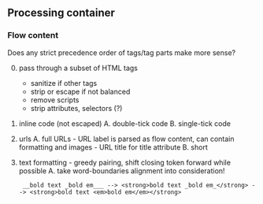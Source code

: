 ## Processing container

### Flow content

Does any strict precedence order of tags/tag parts make more sense?

0. pass through a subset of HTML tags
    - sanitize if other tags 
    - strip or escape if not balanced
    - remove scripts
    - strip attributes, selectors (?)
1. inline code (not escaped)
   A. double-tick code
   B. single-tick code
2. urls
   A. full URLs
       - URL label is parsed as flow content, can contain formatting and images
       - URL title for title attribute
   B. short <urls>
3. text formatting - greedy pairing, shift closing token forward while possible
    A. take word-boundaries alignment into consideration!

        __bold text _bold em___ --> <strong>bold text _bold em_</strong> --> <strong>bold text <em>bold em</em></strong>
